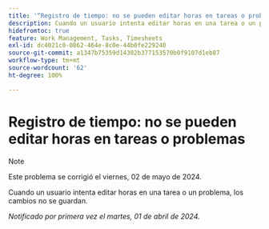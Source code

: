 ```yaml
---
title: '“Registro de tiempo: no se pueden editar horas en tareas o problemas”'
description: Cuando un usuario intenta editar horas en una tarea o un problema, los cambios no se guardan.
hidefromtoc: true
feature: Work Management, Tasks, Timesheets
exl-id: dc4021c0-0862-464e-8c0e-44b0fe229240
source-git-commit: a1347b75359d14302b377153570b0f9107d1eb87
workflow-type: tm+mt
source-wordcount: '62'
ht-degree: 100%

---
```


# Registro de tiempo: no se pueden editar horas en tareas o problemas

>[!NOTE]
>
>Este problema se corrigió el viernes, 02 de mayo de 2024.

Cuando un usuario intenta editar horas en una tarea o un problema, los cambios no se guardan.

_Notificado por primera vez el martes, 01 de abril de 2024._

